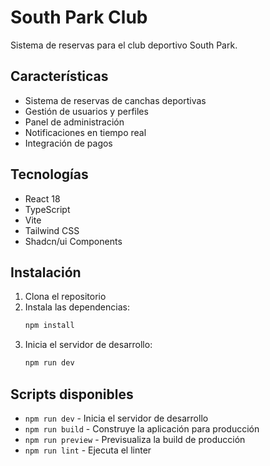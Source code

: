 # South Park Club

Sistema de reservas para el club deportivo South Park.

## Características

- Sistema de reservas de canchas deportivas
- Gestión de usuarios y perfiles
- Panel de administración
- Notificaciones en tiempo real
- Integración de pagos

## Tecnologías

- React 18
- TypeScript
- Vite
- Tailwind CSS
- Shadcn/ui Components

## Instalación

1. Clona el repositorio
2. Instala las dependencias:
   ```bash
   npm install
   ```
3. Inicia el servidor de desarrollo:
   ```bash
   npm run dev
   ```

## Scripts disponibles

- `npm run dev` - Inicia el servidor de desarrollo
- `npm run build` - Construye la aplicación para producción
- `npm run preview` - Previsualiza la build de producción
- `npm run lint` - Ejecuta el linter

